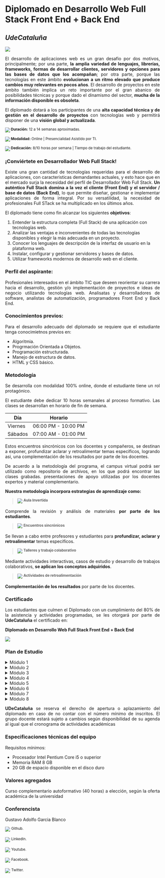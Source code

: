 # Diplomado en Desarrollo Web Full Stack Front End + Back End
## _UdeCataluña_

![](https://i.ibb.co/rbzdqdR/FOTO.png)

<p align="justify"> El desarrollo de aplicaciones web es un gran desafio por dos motivos, principalmente; por una parte, <strong>la amplia variedad de lenguajes, librerías, frameworks, formas de desarrollar clientes, servidores y opciones para las bases de datos que los acompañan</strong>; por otra parte, porque las tecnologías en este ámbito <strong>evolucionan a un ritmo elevado que produce cambios muy relevantes en pocos años</strong>. El desarrollo de proyectos en este ámbito también implica un reto importante por el gran abanico de posibilidades técnicas y porque dado el dinamismo del sector, <strong>mucha de la información disponible es obsoleta</strong>.</p>

<p align="justify"> El diplomado dotará a los participantes de una <strong>alta capacidad técnica y de gestión en el desarrollo de proyectos</strong> con tecnologías web y permitirá disponer de una <strong>visión global y actualizada</strong>.</p>

![](https://cdn-icons-png.flaticon.com/24/1581/1581943.png)<sup><strong> Duración:</strong> 12 a 14 semanas aproximadas.</sup>

![](https://cdn-icons-png.flaticon.com/24/3135/3135773.png)<sup><strong> Modalidad:</strong> Online | Presencialidad Asistido por TI.</sup>

![](https://cdn-icons-png.flaticon.com/24/3234/3234841.png)<sup><strong> Dedicación:</strong> 8/10 horas por semana | Tiempo de trabajo del estudiante.</sup>

### ¡Conviértete en Desarrollador Web Full Stack!

<p align="justify"> Existe una gran cantidad de tecnologías requeridas para el desarrollo de aplicaciones, con caracteristicas demandantes actuales, y esto hace que en el mercado surja la necesidad del perfil de Desarrollador Web Full Stack. <strong>Un auténtico Full Stack domina a la vez el cliente (Front End) y el servidor / base de datos (Back End)</strong>, lo que permite diseñar, gestionar e implementar aplicaciones de forma integral. Por su versatilidad, la necesidad de profesionales Full STack se ha multiplicado en los últimos años.</p>

<p align="justify"> El diplomado tiene como fin alcanzar los siguientes <strong>objetivos</strong>:</p>

  <ol>
    <li>Entender la estructura completa (Full Stack) de una aplicación con tecnologías web.</li>
    <li>Analizar las ventajas e inconvenientes de todas las tecnologías disponibles y elegir la más adecuada en un proyecto.</li>
    <li>Conocer los lenguajes de descripción de la interfaz de usuario en la plataforma web.</li>
    <li>Instalar, configurar y gestionar servidores y bases de datos.</li>
    <li>Utilizar frameworks modernos de desarrollo web en el cliente.</li>
  </ol>
  
### Perfil del aspirante:
  
<p align="justify"> Profesionales interesados en el ámbito TIC que deseen reorientar su carrera hacia el desarrollo, gestión y/o implementación de proyectos e ideas de negocio utilizando tecnologías web. Analisatas y desarrolladores de software, analistas de automatización, programadores Front End y Back End.</p>
  
### Conocimientos previos:

<p align="justify"> Para el desarrollo adecuado del diplomado se requiere que el estudiante tenga conocimietnos previos en:</p>
  
  <ul>
    <li>Algoritmia.</li>
    <li>Progrmación Orientada a Objetos.</li>
    <li>Programación estructurada.</li>
    <li>Manejo de estructura de datos.</li>
    <li>HTML y CSS básico.</li>
  </ul>
  
### Metodología

<p align="justify"> Se desarrolla con modalidad 100% online, donde el estudiante tiene un rol protagónico.</p>

<p align="justify"> El estudiante debe dedicar 10 horas semanales al proceso formativo. Las clases se desarrollan en horario de fin de semana.</p>

| Día | Horario |
| ------ | ------ |
| Viernes | 06:00 PM - 10:00 PM |
| Sábados | 07:00 AM - 01:00 PM |

<p align="justify"> Estos encuentros sincrónicos con los docentes y compañeros, se destinan a exponer, profundizar aclarar y retroalimentar temas especificos, logrando asi, una complementación de los resultados por parte de los docentes.</p>

<p align="justify"> De acuerdo a la metodología del programa, el campus virtual podrá ser utilizado como repositorio de archivos, en los que podrá encontrar las clases grabadas. presentaciones de apoyo utilizadas por los docentes expertos y material complementario.</p>

<p align="justify"> <strong>Nuestra metodología incorpora estrategias de aprendizaje como:</strong></p>

> ![](https://cdn-icons-png.flaticon.com/24/991/991922.png) <sup><strong> Aula Invertida</strong></sup>

<p align="justify"> Comprende la revisión y análisis de materiales <strong>por parte de los estudiantes</strong>.</p>

> ![](https://cdn-icons-png.flaticon.com/24/4237/4237663.png) <sup><strong> Encuentros sincrónicos</strong></sup>

<p align="justify"> Se llevan a cabo entre profesores y estudiantes para <strong>profundizar, aclarar y retroalimentar</strong> temas especifícos.</p>

> ![](https://cdn-icons-png.flaticon.com/24/2849/2849172.png) <sup><strong> Talleres y trabajo colaborativo</strong></sup>

<p align="justify"> Mediante actividades interactivas, casos de estudio y desarrollo de trabajos colaborativos, <strong>se aplican los conceptos adquiridos</strong>.</p>

> ![](https://cdn-icons-png.flaticon.com/24/813/813395.png) <sup><strong> Actividades de retroalimentación</strong></sup>

<p align="justify"> <strong>Complementación de los resultados</strong> por parte de los docentes.</p>

### Certificado

<p align="justify"> Los estudiantes que culmen el Diplomado con un cumplimiento del 80% de la asistencia y actividades programadas, se les otorgará por parte de <strong>UdeCataluña</strong> el certificado en:</p>

<p align="justify"> <strong>Diplomado en Desarrollo Web Full Stack Front End + Back End</strong></p>

![](https://i.ibb.co/GnVPHX4/Untitled.png)

### Plan de Estudio

<details>
  <summary>Módulo 1</summary>
  <p align="justify"><strong>Introducción al Desarrollo web</strong></p>
  <ul>
    <li><code>git</code> - Github</li>
    <ul>
      <li>Flujo de trabajo de git</li>
      <li>Comandos básicos</li>
        <ul>
          <li><code>config</code></li>
          <li><code>init</code></li>
          <li><code>remote</code></li>
          <li><code>branch</code></li>
          <li><code>checkout</code></li>
          <li><code>status</code></li>
          <li><code>add</code></li>
          <li><code>commit</code></li>
          <li><code>fetch</code></li>
          <li><code>pull</code></li>
          <li><code>push</code></li>
        </ul>
    </ul>
    <li><code>HTML5</code></li>
    <ul>
      <li>Nuevas tiquetas estructurales</li>
      <ul>
        <li><code>header</code></li>
        <li><code>nav</code></li>
        <li><code>main</code></li>
        <li><code>article</code></li>
        <li><code>aside</code></li>
        <li><code>footer</code></li>                 
      </ul>
      <li>Web Semántica</li>
      <ul>
        <li>Introducción Web Semántica</li>
        <li>Componentes Web Semántica</li>
      </ul>
    </ul>
    <li><code>CSS3</code></li>
    <ul>
      <li>Selectores</li>
      <li>Combinadores</li>
      <li>Pseudoclases / Pseudoelementos</li>
      <li>Especificidad</li>
      <li><code>display</code></li>
      <li><code>position</code></li>
      <li>BEM</li>
      <li>Web Responsive</li>
    </ul>
    <li><img src="https://cdn-icons-png.flaticon.com/24/1197/1197460.png"/><sup> Proyecto:<strong><i> Sitio Personal</i></strong></sup></li>
  </ul>
</details>

<details>
  <summary>Módulo 2</summary>
  <p align="justify"><strong><code>JavaScript</code>: Especificación, superconjunto y paradigma de programación</strong></p>
  <ul>
    <li><code>JavaScript</code></li>
    <ul>
      <li>Fundamentos</li>
      <ul>
        <li>Tipos de datos</li>
          <ul>
            <li>Profundización <code>object</code></li>
            <li>Profundización <code>array</code></li>
          </ul>
        <li>Funciones</li>
        <li>Ciclos</li>
      </ul>
    </ul>
    <li><code>callback</code></li>
    <li><code>promise</code></li>
    <li><code>async / await</code></li>
    <li>hoisting</li>
    <li><code>DOM</code> manipulation</li>
    <li><img src="https://cdn-icons-png.flaticon.com/24/1197/1197460.png"/><sup> Proyecto:<strong><i> Aplicación TO DO LIST con Vanilla JS /web Responsive</i></strong></sup></li>
  </ul>
    <li>Paradigma de Programación Orientada a Objetos</li>
    <ul>
      <li>Introducción POO</li>
      <li>Abstracción</li>
      <li>Encapsulamiento</li>
      <li>Polimorfismo</li>
      <li>Herencia</li>
    </ul>
    <li>ECMAScript</li>
    <ul>
      <li>Fundamentos ECMAScript</li>
      <li><code>ES6</code></li>
      <li><code>ES7</code></li>
      <li><code>ES8</code></li>
      <li><code>ES69</code></li>
    </ul>
    <li><code>TypeScript</code></li>
    <ul>
      <li>Fundamentos <code>TypeScript</code></li>
      <li>Clases</li>
      <li>Módulos</li>
      <li>Interfaces</li>
      <li>Enumeradores</li>
      <li>Configuración <code>TypeScript</code></li>
    </ul>
    <li>Prepocesadores</li>
    <ul>
      <li>Introducción Prepocesadores</li>
      <li><code>scss</code></li>
      <li><code>sass</code></li>
      <li><code>less</code></li>
    </ul>
    <li><img src="https://cdn-icons-png.flaticon.com/24/1197/1197460.png"/><sup> Proyecto:<strong><i> Aplicación lista de contactos /<code>TypeScript</code>/Preprocesadores/Web Responsive</i></strong></sup></li>
  </ul>
</details>

<details>
  <summary>Módulo 3</summary>
  <p align="justify"><strong>REDUX y Programación Reactiva</strong></p>
  <ul>
    <li>REDUX</li>
    <ul>
      <li>Introducción REDUX</li>
      <li>Acciones</li>
      <li>Reducers</li>
      <li>Store</li>
      <li>Flujo de datos</li>
    </ul>
    <li>RXJS</li>
    <ul>
      <li>Introducción RXJS</li>
      <li>Observables</li>
      <li>Observer</li>
      <li>Operators</li>
      <li>Subscription</li>
      <li>Subjects</li>
      <li>Scheduler</li>
    </ul>
    <li><img src="https://cdn-icons-png.flaticon.com/24/1197/1197460.png"/><sup> Proyecto:<strong><i> Aplicación marcadores deportivos /web Responsive</i></strong></sup></li>
  </ul>
</details>

<details>
  <summary>Módulo 4</summary>
  <p align="justify"><strong>Bases de Datos</strong></p>
  <ul>
    <li>Bases de datos relacionales - <code>postgreSQL</code></li>
    <ul>
      <li>Instalación en Windows</li>
      <li>Fundamentos de <code>sql</code> con <code>postgreSQL</code></li>
      <li>¿Qué es una relación?</li>
      <li>Creación de tablas</li>
      <li>Llaves foráneas</li>
      <li>Agrupaciones</li>
      <li><code>joins</code></li>
      <li>Vistas</li>
    </ul>
    <li>Bases de datos no relacionales - <code>mongoDB</code></li>
    <ul>
      <li>Instalación en Windows</li>
      <li>Fundamentos de <code>noSQL</code> con <code>mongoDB</code></li>
      <li>Mongo Atlas</li>
      <li>Mongo Compass</li>
      <li>Colecciones</li>
      <li>Documentos</li>
      <li>Subdocumentos</li>
      <li>Operaciones</li>
      <li>Consultas</li>
    </ul>
  </ul>
</details>

<details>
  <summary>Módulo 5</summary>
  <p align="justify"><strong>Desarrollo Back End</strong></p>
  <ul>
    <li><code>node</code></li>
    <ul>
      <li>Fundamentos <code>node</code></li>
      <li>Módulos</li>
      <ul>
        <li><code>file system</code></li>
        <li><code>http</code></li>
      </ul>
      <li>eventos</li>
    </ul>
    <li><code>express</code></li>
    <ul>
      <li>Fundamentos <code>express</code></li>
      <li><code>middleware</code></li>
      <li>Enrutamiento</li>
      <li><code>jwt</code></li>
      <li>Creación de <code>api's</code></li>
      <li>Prueba de <code>api's</code> con postman</li>
      <li>Creación <code>api's</code> segura con <code>jwt</code></li>
      <li>Prueba de <code>api's</code> segura con postman</li>
    </ul>
    <li><code>Next.js</code></li>
    <ul>
      <li>Fundamentos <code>Next.js</code></li>
      <li>Enrutamiento</li>
      <li><code>api</code> y <code>debugging</code></li>
    </ul>
    <li><img src="https://cdn-icons-png.flaticon.com/24/1197/1197460.png"/><sup> Proyecto:<strong><i> Entrega <code>api</code> segura</i></strong></sup></li>
  </ul>
</details>

<details>
  <summary>Módulo 6</summary>
  <p align="justify"><strong>Desarrollo Front End</strong></p>
  <ul>
    <li>Angular</li>
    <ul>
      <li>Fundamentos Angular</li>
      <li>Angular <code>CLI</code></li>
      <li>Anatomía de un proyecto Angular <code>CLI</code></li>
      <li>Componentes</li>
      <ul>
        <li>Ciclo de vida de un componente</li>
        <li>Comunicación entre componente padre a componente hijo</li>
        <li>Comunicación entre componente hijo a componente padre</li>
      </ul>
      <li>Servicios</li>
      <li>Enrutamiento</li>
      <li>Guardas</li>
      <li>consumo de <code>api</code></li>
    </ul>
    <li>React</li>
    <ul>
      <li>Fundamentos React</li>
      <li>React <code>CLI</code></li>
      <li>Anatomía de un proyecto React <code>CLI</code></li>
      <li>Componentes</li>
      <ul>
        <li>Ciclo de vida de un componente</li>
        <li>Componentes de clase</li>
        <li>Componentes funcionales</li>
        <li>Comunicación entre componente padre a componente hijo</li>
      </ul>
      <li>Enrutamiento</li>
      <li>Hooks</li>
      <ul>
        <li>Introducción Hooks</li>
        <li><code>useState</code></li>
        <li><code>useEffect</code></li>
        <li><code>useContext</code></li>
      </ul>
      <li>consumo de <code>api</code></li>
    </ul>
    <li>Vue</li>
    <ul>
      <li>Fundamentos Vue</li>
      <li>Vue <code>CLI</code></li>
      <li>Anatomía de un proyecto Vue <code>CLI</code></li>
      <li>Componentes</li>
      <ul>
        <li>Ciclo de vida de un componente</li>
        <li>Propiedad <code>data</code></li>
        <li>Propiedad <code>element</code></li>
        <li>Propiedad <code>computed</code></li>
        <li>Propiedad <code>methods</code></li>
        <li>Comunicación entre componente padre a componente hijo</li>
        <li>Comunicación entre componente hijo a componente padre</li>
      </ul>
      <li>Enrutamiento</li>
      <li>Introducción a Composition API</li>
      <li>consumo de <code>api</code></li>
    </ul>
    <li><img src="https://cdn-icons-png.flaticon.com/24/1197/1197460.png"/><sup> Proyecto:<strong><i> Creación de aplicación fullstack sencilla /<code>node</code>/<code>express</code>/angular|react|vue/web Responsive</i></strong></sup></li>
  </ul>
</details>

<details>
  <summary>Módulo 7</summary>
  <p align="justify"><strong>Testing</strong></p>
  <ul>
    <li>Introducción testing</li>
    <li>Pirámide de Cohn</li>
    <li>Pirámide de Cohn en la actualidad</li>
    <li>Pruebas Unitarias</li>
    <ul>
      <li>Jest</li>
    </ul>
    <li>Pruebas End to End</li>
    <ul>
      <li>Cypress</li>
    </ul>
    <li><img src="https://cdn-icons-png.flaticon.com/24/1197/1197460.png"/><sup> Proyecto:<strong><i> Creación de pruebas a la aplicación del módulo 6 /jest/cypress</i></strong></sup></li>
  </ul>
</details>

<details>
  <summary>Módulo 8</summary>
  <li><img src="https://cdn-icons-png.flaticon.com/24/1197/1197460.png"/><sup> Proyecto:<strong><i> Creación de aplicación fullstack completa /<code>node</code>/<code>express</code>/angular|react|vue/web Responsive/jest/cypress</i></strong></sup></li>
  </ul>
</details>

<p align="justify"> <strong>UDeCataluña</strong> se reserva el derecho de apertura o aplazamiento del diplomado en caso de no contar con el número mínimo de inscritos. El grupo docente estará sujeto a cambios según disponibilidad de su agenda al igual que el cronograma de actividades académicas</p>

### Especificaciones técnicas del equipo

<p align="justify"> Requisitos mínimos:</p>

<ul>
  <li>Procesador Intel Pentium Core i5 o superior</li>
  <li>Memoria RAM 8 GB</li>
  <li>20 GB de espacio disponible en el disco duro</li>
</ul>

### Valores agregados

<p align="justify"> Curso complementario autoformativo (40 horas) a elección, según la oferta académica de la universidad</p>

### Conferencista

<p align="justify"> Gustavo Adolfo Garcia Blanco</p>

[![](https://cdn-icons-png.flaticon.com/24/5968/5968846.png)](https://github.com/GustavoGBlanco) <sup>Github.</sup>

[![](https://cdn-icons-png.flaticon.com/24/179/179330.png)](https://www.linkedin.com/in/gustavogblanco/) <sup>LinkedIn.</sup>

[![](https://cdn-icons-png.flaticon.com/24/187/187210.png)](https://www.youtube.com/c/GustavoGarciaBlanco) <sup>Youtube.</sup>

[![](https://cdn-icons-png.flaticon.com/24/5968/5968764.png)](https://www.facebook.com/GustavoGBlanco) <sup>Facebook.</sup>

[![](https://cdn-icons-png.flaticon.com/24/179/179342.png)](https://twitter.com/GustavoAGBlanco) <sup>Twitter.</sup>
